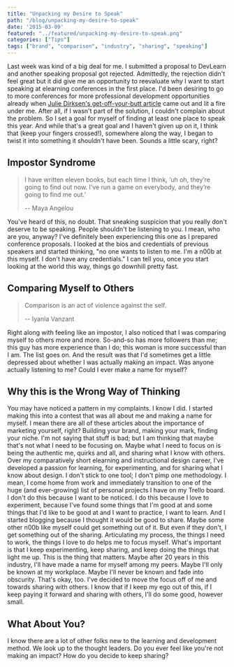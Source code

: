 ```yaml
---
title: "Unpacking my Desire to Speak"
path: "/blog/unpacking-my-desire-to-speak"
date: '2015-03-09'
featured: "../featured/unpacking-my-desire-to-speak.png"
categories: ["Tips"]
tags: ["brand", "comparison", "industry", "sharing", "speaking"]
---
```


Last week was kind of a big deal for me. I submitted a proposal to DevLearn and another speaking proposal got rejected. Admittedly, the rejection didn't feel great but it did give me an opportunity to reevaluate why I want to start speaking at elearning conferences in the first place. I'd been desiring to go to more conferences for more professional development opportunities already when [Julie Dirksen's get-off-your-butt article](http://www.learningsolutionsmag.com/articles/1609/women-in-the-elearning-field-beginning-a-conversation "Women in the eLearning Field: Beginning a Conversation") came out and lit a fire under me. After all, if I wasn't part of the solution, I couldn't complain about the problem. So I set a goal for myself of finding at least one place to speak this year. And while that's a great goal and I haven't given up on it, I think that (keep your fingers crossed!), somewhere along the way, I began to twist it into something it shouldn't have been. Sounds a little scary, right?

## Impostor Syndrome

> I have written eleven books, but each time I think, ‘uh oh, they’re going to find out now. I’ve run a game on everybody, and they’re going to find me out.’
>
> -- Maya Angelou

You've heard of this, no doubt. That sneaking suspicion that you really don't deserve to be speaking. People shouldn't be listening to you. I mean, who are you, anyway? I've definitely been experiencing this one as I prepared conference proposals. I looked at the bios and credentials of previous speakers and started thinking, "no one wants to listen to me. I'm a n00b at this myself. I don't have any credentials." I can tell you, once you start looking at the world this way, things go downhill pretty fast.

## Comparing Myself to Others

> Comparison is an act of violence against the self.
>
> -- Iyanla Vanzant

Right along with feeling like an impostor, I also noticed that I was comparing myself to others more and more. So-and-so has more followers than me; this guy has more experience than I do; this woman is more successful than I am. The list goes on. And the result was that I'd sometimes get a little depressed about whether I was actually making an impact. Was anyone actually listening to me? Could I ever make a name for myself?

## Why this is the Wrong Way of Thinking

You may have noticed a pattern in my complaints. I know I did. I started making this into a contest that was all about me and making a name for myself. I mean there are all of these articles about the importance of marketing yourself, right? Building your brand, making your mark, finding your niche. I'm not saying that stuff is bad; but I am thinking that maybe that's not what I need to be focusing on. Maybe what I need to focus on is being the authentic me, quirks and all, and sharing what I know with others. Over my comparatively short elearning and instructional design career, I've developed a passion for learning, for experimenting, and for sharing what I know about design. I don't stick to one tool; I don't pimp one methodology. I mean, I come home from work and immediately transition to one of the huge (and ever-growing) list of personal projects I have on my Trello board. I don't do this because I want to be noticed. I do this because I love to experiment, because I've found some things that I'm good at and some things that I'd like to be good at and I want to practice, I want to learn. And I started blogging because I thought it would be good to share. Maybe some other n00b like myself could get something out of it. But even if they don't, I get something out of the sharing. Articulating my process, the things I need to work, the things I love to do helps me to focus myself. What's important is that I keep experimenting, keep sharing, and keep doing the things that light me up. This is the thing that matters. Maybe after 20 years in this industry, I'll have made a name for myself among my peers. Maybe I'll only be known at my workplace. Maybe I'll never be known and fade into obscurity. That's okay, too. I've decided to move the focus off of me and towards sharing with others. I know that if I keep my ego out of this, if I keep paying it forward and sharing with others, I'll do some good, however small.

## What About You?

I know there are a lot of other folks new to the learning and development method. We look up to the thought leaders. Do you ever feel like you're not making an impact? How do you decide to keep sharing?
